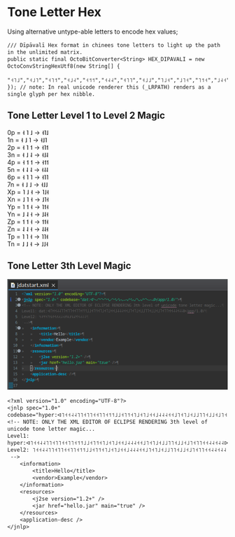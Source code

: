 # Tone Letter Hex

Using alternative untype-able letters to encode hex values;

	/// Dīpāvalī Hex format in chinees tone letters to light up the path in the unlimited matrix.
	public static final OctoBitConverter<String> HEX_DIPAVALI = new OctoConvStringHexUtf8(new String[] {
			"˧˥˩","˧˩˥","˧˥˦","˧˩˨","˧˦˦","˧˨˨","˧˥˥","˧˩˩","˥˩˧","˩˥˧","˥˦˧","˩˨˧","˦˦˧","˨˨˧","˥˥˧","˩˩˧"
	}); // note: In real unicode renderer this (_LRPATH) renders as a single glyph per hex nibble.

## Tone Letter Level 1 to Level 2 Magic

0p = ˧ ˥ ˩ → ˧˥˩  
1n = ˧ ˩ ˥ → ˧˩˥  
2p = ˧ ˥ ˦ → ˧˥˦  
3n = ˧ ˩ ˨ → ˧˩˨  
4p = ˧ ˦ ˦ → ˧˦˦  
5n = ˧ ˨ ˨ → ˧˨˨  
6p = ˧ ˥ ˥ → ˧˥˥  
7n = ˧ ˩ ˩ → ˧˩˩  
Xp = ˥ ˩ ˧ → ˥˩˧  
Xn = ˩ ˥ ˧ → ˩˥˧  
Yp = ˥ ˦ ˧ → ˥˦˧  
Yn = ˩ ˨ ˧ → ˩˨˧  
Zp = ˦ ˦ ˧ → ˦˦˧  
Zn = ˨ ˨ ˧ → ˨˨˧  
Tp = ˥ ˥ ˧ → ˥˥˧  
Tn = ˩ ˩ ˧ → ˩˩˧  

## Tone Letter 3th Level Magic

![eclipse](images/jdatstart-xmas-mark-line.png "eclipse")

	<?xml version="1.0" encoding="UTF-8"?>
	<jnlp spec="1.0+" codebase="hyper:ᐊ˥˧˧˨˨˥˥˧˥˥˧˧˥˥˧˦˦˩˩˧˥˦˧˥˩˧˥˩˧˧˩˨˨˨˧˧˩˥˧˥˩˧˩˩˥˥˧˩˩˧˩˥˧˥˥˧˧˨˨˧˨˨ᐅ/app/1.0/">
	<!-- NOTE: ONLY THE XML EDITOR OF ECLIPSE RENDERING 3th level of unicode tone letter magic...
	Level1: hyper:ᐊ˥˧˧˨˨˥˥˧˥˥˧˧˥˥˧˦˦˩˩˧˥˦˧˥˩˧˥˩˧˧˩˨˨˨˧˧˩˥˧˥˩˧˩˩˥˥˧˩˩˧˩˥˧˥˥˧˧˨˨˧˨˨ᐅ/app/1.0/
	Level2: ˥˧˧˨˨˥˥˧˥˥˧˧˥˥˧˦˦˩˩˧˥˦˧˥˩˧˥˩˧˧˩˨˨˨˧˧˩˥˧˥˩˧˩˩˥˥˧˩˩˧˩˥˧˥˥˧˧˨˨˧˨˨
	 -->
		<information>
			<title>Hello</title>
			<vendor>Example</vendor>
		</information>
		<resources>
			<j2se version="1.2+" />
			<jar href="hello.jar" main="true" />
		</resources>
		<application-desc />
	</jnlp>
